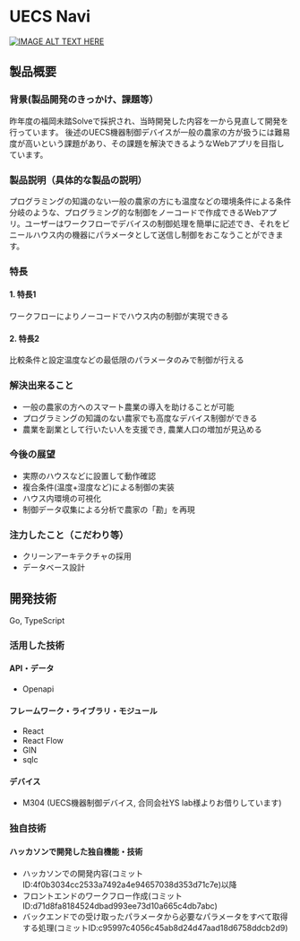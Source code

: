 # UECS Navi

[![IMAGE ALT TEXT HERE](https://jphacks.com/wp-content/uploads/2024/07/JPHACKS2024_ogp.jpg)](https://www.youtube.com/watch?v=DZXUkEj-CSI)

## 製品概要
### 背景(製品開発のきっかけ、課題等）
昨年度の福岡未踏Solveで採択され、当時開発した内容を一から見直して開発を行っています。
後述のUECS機器制御デバイスが一般の農家の方が扱うには難易度が高いという課題があり、その課題を解決できるようなWebアプリを目指しています。

### 製品説明（具体的な製品の説明）
プログラミングの知識のない一般の農家の方にも温度などの環境条件による条件分岐のような、プログラミング的な制御をノーコードで作成できるWebアプリ。ユーザーはワークフローでデバイスの制御処理を簡単に記述でき、それをビニールハウス内の機器にパラメータとして送信し制御をおこなうことができます。

### 特長
#### 1. 特長1
ワークフローによりノーコードでハウス内の制御が実現できる
#### 2. 特長2
比較条件と設定温度などの最低限のパラメータのみで制御が行える

### 解決出来ること
* 一般の農家の方へのスマート農業の導入を助けることが可能
* プログラミングの知識のない農家でも高度なデバイス制御ができる
* 農業を副業として行いたい人を支援でき, 農業人口の増加が見込める

### 今後の展望
* 実際のハウスなどに設置して動作確認
* 複合条件(温度+湿度など)による制御の実装
* ハウス内環境の可視化
* 制御データ収集による分析で農家の「勘」を再現

### 注力したこと（こだわり等）
* クリーンアーキテクチャの採用
* データベース設計

## 開発技術
Go, TypeScript
### 活用した技術
#### API・データ
* Openapi

#### フレームワーク・ライブラリ・モジュール
* React
* React Flow
* GIN
* sqlc

#### デバイス
* M304 (UECS機器制御デバイス, 合同会社YS lab様よりお借りしています)

### 独自技術
#### ハッカソンで開発した独自機能・技術
* ハッカソンでの開発内容(コミットID:4f0b3034cc2533a7492a4e94657038d353d71c7e)以降
* フロントエンドのワークフロー作成(コミットID:d71d8fa8184524dbad993ee73d10a665c4db7abc)
* バックエンドでの受け取ったパラメータから必要なパラメータをすべて取得する処理(コミットID:c95997c4056c45ab8d24d47aad18d6758ddcb2d9)
